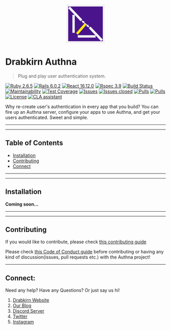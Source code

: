 <div align="center">
  <img src="https://github.com/drabkirn/authna/raw/master/drabkirn-logo-120x120.png"/>
</div>

# Drabkirn Authna

> Plug and play user authentication system.

<!-- Add languages, CI/CD, main frameworks used from shields.io. Example -->
[![Ruby 2.6.5](https://img.shields.io/badge/Ruby-v2.6.5-green.svg)](https://www.ruby-lang.org/en/)
[![Rails 6.0.2](https://img.shields.io/badge/Rails-v6.0.2-brightgreen.svg)](https://rubyonrails.org/)
[![React 16.12.0](https://img.shields.io/badge/React-v16.12.0-blue.svg)](https://reactjs.org/)
[![Rspec 3.9](https://img.shields.io/badge/RSpec-v3.9-red.svg)](http://rspec.info/)
[![Build Status](https://travis-ci.org/drabkirn/authna.svg?branch=master)](https://travis-ci.org/drabkirn/authna)
[![Maintainability](https://api.codeclimate.com/v1/badges/0359a16fea6ae6b46b83/maintainability)](https://codeclimate.com/github/drabkirn/authna/maintainability)
[![Test Coverage](https://api.codeclimate.com/v1/badges/0359a16fea6ae6b46b83/test_coverage)](https://codeclimate.com/github/drabkirn/authna/test_coverage)
[![Issues](https://img.shields.io/github/issues/drabkirn/authna.svg)](https://github.com/drabkirn/authna/issues)
[![Issues closed](https://img.shields.io/github/issues-closed/drabkirn/authna.svg)](https://github.com/drabkirn/authna/issues)
[![Pulls](https://img.shields.io/github/issues-pr/drabkirn/authna.svg)](https://github.com/drabkirn/authna/pulls)
[![Pulls](https://img.shields.io/github/issues-pr-closed/drabkirn/authna.svg)](https://github.com/drabkirn/authna/pulls)
[![License](https://img.shields.io/github/license/drabkirn/authna.svg)](https://choosealicense.com/licenses/agpl-3.0/)
[![CLA assistant](https://cla-assistant.io/readme/badge/drabkirn/authna)](https://cla-assistant.io/drabkirn/authna) 

Why re-create user's authentication in every app that you build? You can fire up an Authna server, configure your apps to use Authna, and get your users authenticated. Sweet and simple.

<!-- TODO: Demo or website here -->
<!-- **[Visit Website here](https://go.brinkirn.xyz/go)** -->

-----
-----

## Table of Contents
- [Installation](#installation)
- [Contributing](#contributing)
- [Connect](#connect)

-----
-----


## Installation
<!-- TODO: Change these steps to mirror your repo's installation -->
**Coming soon...**

-----
-----

## Contributing
<!-- TODO: Change your repo's links for respective guides -->
If you would like to contribute, please check [this contributing guide](https://github.com/drabkirn/authna/blob/master/CONTRIBUTING.md)

Please check [this Code of Conduct guide](https://github.com/drabkirn/authna/blob/master/CODE_OF_CONDUCT.md) before contributing or having any kind of discussion(issues, pull requests etc.) with the Authna project!

-----

## Connect:
Need any help? Have any Questions? Or just say us hi!

1. [Drabkirn Website](https://go.cdadityang.xyz/drab)
2. [Our Blog](https://go.cdadityang.xyz/blog)
3. [Discord Server](https://go.cdadityang.xyz/discord)
4. [Twitter](https://go.cdadityang.xyz/DtwtK)
5. [Instagram](https://go.cdadityang.xyz/DinsK)